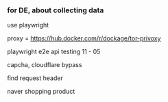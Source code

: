 ### for DE, about collecting data
use playwright

proxy = https://hub.docker.com/r/dockage/tor-privoxy

playwright e2e api testing 11 - 05

capcha, cloudflare bypass

find request header

naver shopping product
